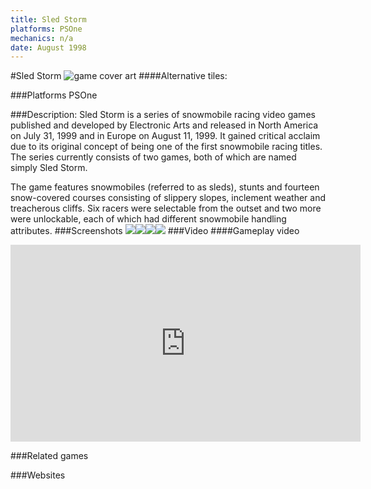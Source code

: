 ```yaml
---
title: Sled Storm
platforms: PSOne
mechanics: n/a
date: August 1998
---
```

#Sled Storm
![game cover art](//images.igdb.com/igdb/image/upload/t_cover_big/ouritklwzocshze55jie.jpg "Logo Title Text 1")
####Alternative tiles:

###Platforms
PSOne

###Description:
Sled Storm is a series of snowmobile racing video games published and developed by Electronic Arts and released in North America on July 31, 1999 and in Europe on August 11, 1999. It gained critical acclaim due to its original concept of being one of the first snowmobile racing titles. The series currently consists of two games, both of which are named simply Sled Storm. 
 
The game features snowmobiles (referred to as sleds), stunts and fourteen snow-covered courses consisting of slippery slopes, inclement weather and treacherous cliffs. Six racers were selectable from the outset and two more were unlockable, each of which had different snowmobile handling attributes.
###Screenshots
<a target="_blank" href="//images.igdb.com/igdb/image/upload/t_cover_big/mzrg1yipg3ly3ijdmx3o.jpg"><img src="//images.igdb.com/igdb/image/upload/t_thumb/mzrg1yipg3ly3ijdmx3o.jpg"/></a><a target="_blank" href="//images.igdb.com/igdb/image/upload/t_cover_big/wsqqt7joh0av8jhu0oez.jpg"><img src="//images.igdb.com/igdb/image/upload/t_thumb/wsqqt7joh0av8jhu0oez.jpg"/></a><a target="_blank" href="//images.igdb.com/igdb/image/upload/t_cover_big/c6ft5cbdw3x2fxjj0b0b.jpg"><img src="//images.igdb.com/igdb/image/upload/t_thumb/c6ft5cbdw3x2fxjj0b0b.jpg"/></a><a target="_blank" href="//images.igdb.com/igdb/image/upload/t_cover_big/jdksyknxcildfplykvkz.jpg"><img src="//images.igdb.com/igdb/image/upload/t_thumb/jdksyknxcildfplykvkz.jpg"/></a>
###Video
####Gameplay video

<iframe width="560" height="315" src="https://www.youtube.com/embed/36nPts_qji0" frameborder="0" allowfullscreen></iframe>

###Related games

###Websites

